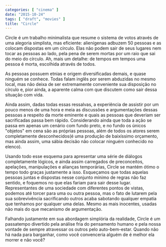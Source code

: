 ```yaml
---
categories: [ "cinema" ]
date: "2015-10-24"
tags: [ "draft", "movies" ]
title: "Circle"
---
```

Circle é um trabalho minimalista que resume o sistema de votos através
de uma alegoria simplista, mas eficiente: alienígenas adbuzem 50
pessoas e as colocam dispostas em um círculo. Elas não podem sair de
seus lugares nem tocar as pessoas ao lado, pela pena de serem mortas por
um raio que sai do meio do círculo. Ah, mais um detalhe: de tempos em
tempos uma pessoa é morta, escolhida através de todos.

As pessoas possuem etnias e origem diversificadas demais, e quase ninguém
se conhece. Todas falam inglês por serem abduzidas no mesmo local, mas
não deixa de ser extremamente conveniente sua disposição no círculo e,
pior ainda, a aparente calma com que discutem como sair dessa situação
com vida.

Ainda assim, dadas todas essas ressalvas, a experiência de assistir por
um pouco menos de uma hora e meia as discussões e argumentações dessas
pessoas a respeito da morte eminente e quais as pessoas que deveriam ser
sacrificadas passa bem rápido. Considerando ainda que toda a ação
se passa em apenas um cenário com fundo preto, e no fundo os únicos
"objetos" em cena são as próprias pessoas, além de todos os atores
serem completamente desconhecidos(é uma produção de baixíssimo
orçamento, mas ainda assim, uma sábia decisão não colocar ninguém
conhecido no elenco).

Usando todo esse esquema para apresentar uma série de diálogos
completamente lógicos, e ainda assim carregados de preconceitos,
apelações, manipulações e alianças temporárias, Circle se
mantém ótimo o tempo todo graças justamente a isso. Esqueçamos
que todas aquelas pessoas juntas e dispostas nesse conjunto mínimo de
regras não faz sentido, e foquemos no que elas fariam para sair desse
lugar. Representantes de uma sociedade com diferentes pontos de vistas,
podemos até torcer para uma ou outra pessoa, mas o fato de lutarem
pela sua sobrevivência sacrificando outros acaba sabotando qualquer
empatia que tenhamos por qualquer uma delas. Mesmo as mais inocentes,
usadas não mais do que mecanismo de argumentação.

Falhando justamente em sua abordagem simplória da realidade, Circle é
um passatempo divertido pela análise fria do pensamento humano e pela
nossa vontade de sempre atravessar os outros pelo auto-bem-estar. Quando
não há nada para barganhar, como você convenceria alguém de é melhor
ela morrer e não você?
